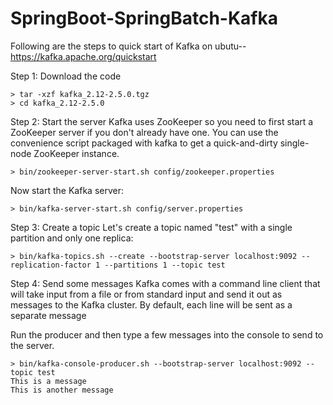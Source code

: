 # SpringBoot-SpringBatch-Kafka
  Following are the steps to quick start of Kafka on ubutu--
  https://kafka.apache.org/quickstart
  
  Step 1: Download the code 
    
    > tar -xzf kafka_2.12-2.5.0.tgz
    > cd kafka_2.12-2.5.0
    
  Step 2: Start the server
  Kafka uses ZooKeeper so you need to first start a ZooKeeper server if you don't already have one. You can use the             convenience script packaged with kafka to get a quick-and-dirty single-node ZooKeeper instance.
  
    > bin/zookeeper-server-start.sh config/zookeeper.properties
        
   Now start the Kafka server:
   
    > bin/kafka-server-start.sh config/server.properties
   
   Step 3: Create a topic
   Let's create a topic named "test" with a single partition and only one replica:         
   
    > bin/kafka-topics.sh --create --bootstrap-server localhost:9092 --replication-factor 1 --partitions 1 --topic test

   Step 4: Send some messages
   Kafka comes with a command line client that will take input from a file or from standard input and send it out as            messages to the Kafka cluster. By default, each line will be sent as a separate message
   
   Run the producer and then type a few messages into the console to send to the server.
      
    > bin/kafka-console-producer.sh --bootstrap-server localhost:9092 --topic test
    This is a message
    This is another message
   
  
   

